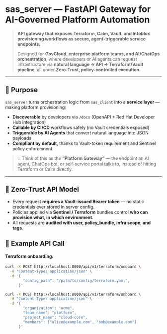 
# sas_server — FastAPI Gateway for AI-Governed Platform Automation
> **API gateway that exposes Terraform, Calm, Vault, and Infoblox provisioning workflows as secure, agent-triggerable service endpoints.**
>
> Designed for **GovCloud, enterprise platform teams, and AI/ChatOps orchestration**, where developers or AI agents can request infrastructure via **natural language → API → Terraform/Vault pipeline**, all under **Zero-Trust, policy-controlled execution**.

---

## 🎯 Purpose

`sas_server` turns orchestration logic from `sas_client` into a **service layer** — making platform provisioning:
- **Discoverable** by developers via `/docs` (OpenAPI + Red Hat Developer Hub integration)
- **Callable by CI/CD** workflows safely (no Vault credentials exposed)
- **Triggerable by AI Agents** that convert natural language into JSON payloads
- **Compliant by default**, thanks to Vault-token requirement and Sentinel policy enforcement

> 💡 Think of this as the **“Platform Gateway”** — the endpoint an AI agent, ChatOps bot, or self-service portal talks to, instead of hitting Terraform or Calm directly.

---

## 🔐 Zero-Trust API Model

- Every request **requires a Vault-issued Bearer token** — no static credentials ever stored in server config.
- Policies applied via **Sentinel / Terraform** bundles control **who can provision what, in which environment**.
- All requests are **audited with user, policy_bundle, infra scope, and tags**.

## 🚀 Example API Call
#### Terraform onboarding:

```bash
curl -X POST http://localhost:8000/api/v1/terraform/onboard \
  -H "Content-Type: application/json" \
  -d '{
        "config_path": "/path/to/config/terraform.yaml",
      }'
```

```bash
curl -X POST http://localhost:8000/api/v1/terraform/onboard \
  -H "Content-Type: application/json" \
  -d '{
        "organization": "acme",
        "team_name": "platform",
        "project_name": "cloud-core",
        "members": ["alice@example.com", "bob@example.com"]
      }'
```



